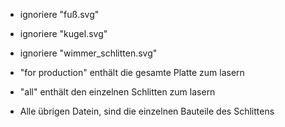 - ignoriere "fuß.svg"
- ignoriere "kugel.svg"
- ignoriere "wimmer_schlitten.svg"

- "for production" enthält die gesamte Platte zum lasern
- "all" enthält den einzelnen Schlitten zum lasern



- Alle übrigen Datein, sind die einzelnen Bauteile des Schlittens

